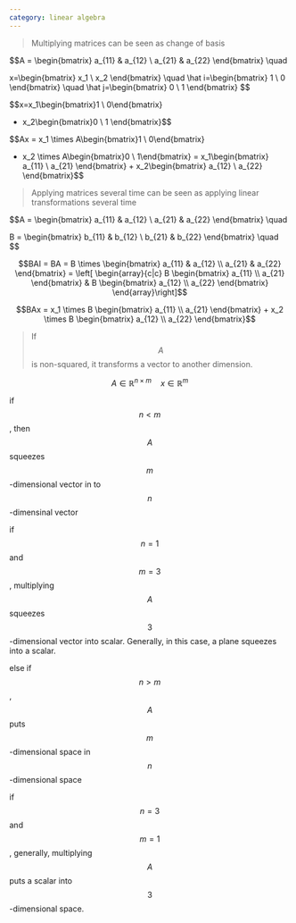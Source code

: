 ```yaml
---
category: linear algebra
---
```


> Multiplying matrices can be seen as change of basis 

$$A = \begin{bmatrix}
a_{11} & a_{12} \\
a_{21} & a_{22}
\end{bmatrix} \quad 

x=\begin{bmatrix}
x_1 \\
x_2
\end{bmatrix}
\quad
\hat i=\begin{bmatrix} 1 \\ 0 \end{bmatrix}
\quad
\hat j=\begin{bmatrix} 0 \\ 1 \end{bmatrix}
$$

$$x=x_1\begin{bmatrix}1 \\ 0\end{bmatrix}
+ x_2\begin{bmatrix}0 \\ 1 \end{bmatrix}$$

$$Ax = x_1 \times A\begin{bmatrix}1 \\ 0\end{bmatrix} 
+ x_2 \times A\begin{bmatrix}0 \\ 1\end{bmatrix}
= 
x_1\begin{bmatrix}
a_{11} \\
a_{21}
\end{bmatrix} + x_2\begin{bmatrix}
a_{12} \\
a_{22}
\end{bmatrix}$$

> Applying matrices several time can be seen as applying linear transformations several time

$$A = \begin{bmatrix}
a_{11} & a_{12} \\
a_{21} & a_{22}
\end{bmatrix} \quad 

B = \begin{bmatrix}
b_{11} & b_{12} \\
b_{21} & b_{22}
\end{bmatrix} \quad $$
   

$$BAI = BA = B \times 
\begin{bmatrix}
a_{11} & a_{12} \\
a_{21} & a_{22}
\end{bmatrix}
 = \left[ \begin{array}{c|c}
   B \begin{bmatrix} a_{11} \\ a_{21} \end{bmatrix} & 
   B \begin{bmatrix} a_{12} \\ a_{22} \end{bmatrix}
\end{array}\right]$$
        
$$BAx = x_1 \times B \begin{bmatrix} a_{11} \\ a_{21} \end{bmatrix} + x_2 \times B \begin{bmatrix} a_{12} \\ a_{22} \end{bmatrix}$$

> If $$A$$ is non-squared, it transforms a vector to another dimension.

$$ A \in \mathbb{R}^{n\times m} \quad x \in \mathbb{R}^m $$

if $$ n < m $$, then $$A$$ squeezes $$m$$-dimensional vector in to $$n$$-dimensinal vector

if $$ n = 1 $$ and $$ m = 3 $$, multiplying $$A$$ squeezes $$3$$-dimensional vector into scalar. Generally, in this case, a plane squeezes into a scalar.

else if $$ n > m $$, $$A$$ puts $$m$$-dimensional space in $$n$$-dimensional space

if $$ n = 3 $$ and $$ m = 1 $$, generally, multiplying $$A$$ puts a scalar into $$3$$-dimensional space.